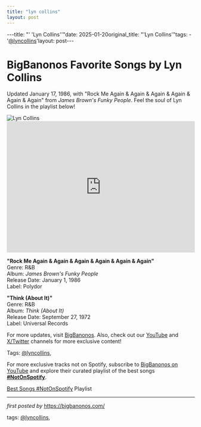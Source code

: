 ```yaml
---
title: "lyn collins"
layout: post
---
```

---title: "' 'Lyn Collins''"date: 2025-01-20original_title: "'Lyn Collins'"tags:  - '[@lyncollins](/tags/lyncollins/)'layout: post---<!-- Title of the Post --><h1 >BigBanonos Favorite Songs by Lyn Collins</h1> <!-- Introductory Text --><p >Updated January 17, 1986, with "Rock Me Again & Again & Again & Again & Again & Again" from <em>James Brown's Funky People</em>. Feel the soul of Lyn Collins in the playlist below!</p> <!-- Featured Image --><div > <img src="https://i.scdn.co/image/ab67616d00001e0265b6c1b6962eef11331109ce" alt="Lyn Collins" /></div> <!-- Spotify Embed --><div > <iframe src="https://open.spotify.com/embed/playlist/6S3xtLU6iCqpKPXMGnZ3LK?utm_source=generator" width="100%" height="352" frameborder="0" allowfullscreen="" allow="autoplay; clipboard-write; encrypted-media; fullscreen; picture-in-picture" loading="lazy"></iframe></div> <!-- Song Information --><div > <p><strong>"Rock Me Again & Again & Again & Again & Again & Again"</strong><br> Genre: R&B<br> Album: <em>James Brown's Funky People</em><br> Release Date: January 1, 1986<br> Label: Polydor</p> <p><strong>"Think (About It)"</strong><br> Genre: R&B<br> Album: <em>Think (About It)</em><br> Release Date: September 27, 1972<br> Label: Universal Records</p></div> <!-- Footer Links --><div > <p>For more updates, visit <a href="https://bigbanonos.com/" target="_blank">BigBanonos</a>. Also, check out our <a href="https://www.youtube.com/[@BigBanonos](/tags/BigBanonos/)" target="_blank">YouTube</a> and <a href="https://x.com/bigbanonos" target="_blank">X/Twitter</a> channels for more exclusive content!</p></div> <!-- Tags --><p >Tags: [@lyncollins](/tags/lyncollins/),</p><!--Subscribe and Playlist Links--><div>    <p>For more exclusive tracks not on Spotify, subscribe to <a href="https://www.youtube.com/[@BigBanonos](/tags/BigBanonos/)" target="_blank">BigBanonos on YouTube</a> and explore their curated playlist of the best songs <strong>[#NotOnSpotify](/tags/NotOnSpotify/)</strong>.</p>    <p><a href="https://www.youtube.com/playlist?list=PLtuNtuTatqI0kFahUCbtbfenC_ET5O_tr" target="_blank">Best Songs [#NotOnSpotify](/tags/NotOnSpotify/) Playlist<br /></a></p></div><hr /><p><em>first posted by</em> <a href="https://bigbanonos.com/" rel="noopener" target="_new">https://bigbanonos.com/</a></p><p>tags: [@lyncollins](/tags/lyncollins/),</p>